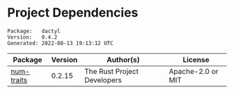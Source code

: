 # Project Dependencies
    Package:   dactyl
    Version:   0.4.2
    Generated: 2022-08-13 19:13:12 UTC

| Package | Version | Author(s) | License |
| ---- | ---- | ---- | ---- |
| [num-traits](https://github.com/rust-num/num-traits) | 0.2.15 | The Rust Project Developers | Apache-2.0 or MIT |
